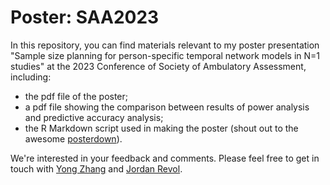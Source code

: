 # Poster: SAA2023

In this repository, you can find materials relevant to my poster presentation "Sample size planning for person-specific temporal network models in N=1 studies" at the 2023 Conference of Society of Ambulatory Assessment, including:
- the pdf file of the poster;
- a pdf file showing the comparison between results of power analysis and predictive accuracy analysis;
- the R Markdown script used in making the poster (shout out to the awesome [posterdown](https://github.com/brentthorne/posterdown)).

We're interested in your feedback and comments. Please feel free to get in touch with [Yong Zhang](mailto:yong.zhang@rug.nl) and [Jordan Revol](mailto:jordan.revol@kuleuven.be). 
